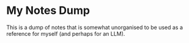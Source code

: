 # My Notes Dump

This is a dump of notes that is somewhat unorganised to be used as a reference for myself (and perhaps for an LLM).
